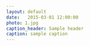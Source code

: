 ```yaml
---
layout: default
date:   2015-03-01 12:00:00
photo: 1.jpg
caption_header: Sample header
caption: sample caption
---
```

